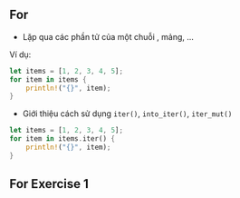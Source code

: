 ## For

+ Lặp qua các phần tử của một chuỗi , mảng, ... 


Ví dụ:

```rust
let items = [1, 2, 3, 4, 5];
for item in items {
    println!("{}", item);
}
```

+ Giới thiệu cách sử dụng `iter()`, `into_iter()`, `iter_mut()`

```rust 
let items = [1, 2, 3, 4, 5];
for item in items.iter() {
    println!("{}", item);
}
```

## For Exercise 1


